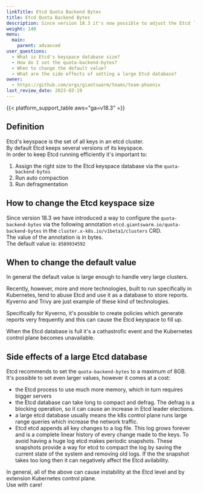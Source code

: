 ```yaml
---
linkTitle: Etcd Quota Backend Bytes
title: Etcd Quota Backend Bytes
description: Since version 18.3 it's now possible to adjust the Etcd `--quota-backend-bytes` which allows to increase Etcd's keyspace database size.
weight: 140
menu:
  main:
    parent: advanced
user_questions:
  - What is Etcd's keyspace database size?
  - How do I set the quota-backend-bytes?
  - When to change the default value?
  - What are the side effects of setting a large Etcd database?
owner:
  - https://github.com/orgs/giantswarm/teams/team-phoenix
last_review_date: 2023-03-19
---
```


{{< platform_support_table aws="ga=v18.3" =}}

## Definition

Etcd's keyspace is the set of all keys in an etcd cluster.  
By default Etcd keeps several versions of its keyspace.  
In order to keep Etcd running efficiently it's important to:
1. Assign the right size to the Etcd keyspace database via the `quota-backend-bytes` 
2. Run auto compaction
3. Run defragmentation

## How to change the Etcd keyspace size

Since version 18.3 we have introduced a way to configure the `quota-backend-bytes` via the following annotation `etcd.giantswarm.io/quota-backend-bytes` in the `cluster.x-k8s.io/v1beta1/clusters` CRD.  
The value of the annotation is in bytes.  
The default value is: `8589934592`

## When to change the default value

In general the default value is large enough to handle very large clusters.  

Recently, however, more and more technologies, built to run specifically in Kubernetes, tend to abuse Etcd and use it as a database to store reports.  
Kyverno and Trivy are just example of these kind of technologies.  

Specifically for Kyverno, it's possible to create policies which generate reports very frequently and this can cause the Etcd keyspace to fill up.  

When the Etcd database is full it's a cathastrofic event and the Kubernetes control plane becomes unavailable.  

## Side effects of a large Etcd database

Etcd recommends to set the `quota-backend-bytes` to a maximum of 8GB.  
It's possible to set even larger values, however it comes at a cost:

- the Etcd process to use much more memory, which in turn requires bigger servers
- the Etcd database can take long to compact and defrag. The defrag is a blocking operation, so it can cause an increase in Etcd leader elections.  
- a large etcd database usually means the k8s control plane runs large range queries which increase the network traffic.
- Etcd etcd appends all key changes to a log file. This log grows forever and is a complete linear history of every change made to the keys. To avoid having a huge log etcd makes periodic snapshots. These snapshots provide a way for etcd to compact the log by saving the current state of the system and removing old logs. If the the snapshot takes too long then it can negatively affect the Etcd avilability.

In general, all of the above can cause instability at the Etcd level and by extension Kubernetes control plane.  
Use with care!